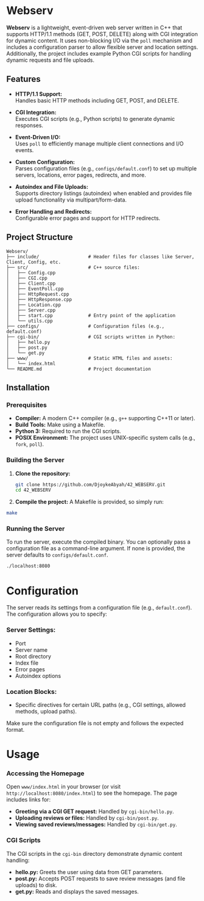 # Webserv

**Webserv** is a lightweight, event-driven web server written in C++ that supports HTTP/1.1 methods (GET, POST, DELETE) along with CGI integration for dynamic content. 
It uses non-blocking I/O via the `poll` mechanism and includes a configuration parser to allow flexible server and location settings. 
Additionally, the project includes example Python CGI scripts for handling dynamic requests and file uploads.

## Features

- **HTTP/1.1 Support:**  
  Handles basic HTTP methods including GET, POST, and DELETE.

- **CGI Integration:**  
  Executes CGI scripts (e.g., Python scripts) to generate dynamic responses.

- **Event-Driven I/O:**  
  Uses `poll` to efficiently manage multiple client connections and I/O events.

- **Custom Configuration:**  
  Parses configuration files (e.g., `configs/default.conf`) to set up multiple servers, locations, error pages, redirects, and more.

- **Autoindex and File Uploads:**  
  Supports directory listings (autoindex) when enabled and provides file upload functionality via multipart/form-data.

- **Error Handling and Redirects:**  
  Configurable error pages and support for HTTP redirects.

## Project Structure

```
Webserv/
├── include/                  # Header files for classes like Server, Client, Config, etc.
├── src/                      # C++ source files:
│   ├── Config.cpp
│   ├── CGI.cpp
│   ├── Client.cpp
│   ├── EventPoll.cpp
│   ├── HttpRequest.cpp
│   ├── HttpResponse.cpp
│   ├── Location.cpp
│   ├── Server.cpp
│   ├── start.cpp             # Entry point of the application
│   └── utils.cpp
├── configs/                  # Configuration files (e.g., default.conf)
├── cgi-bin/                  # CGI scripts written in Python:
│   ├── hello.py
│   ├── post.py
│   └── get.py
├── www/                      # Static HTML files and assets:
│   └── index.html
└── README.md                 # Project documentation
```               

## Installation

### Prerequisites

- **Compiler:** A modern C++ compiler (e.g., `g++` supporting C++11 or later).
- **Build Tools:** Make using a Makefile.
- **Python 3:** Required to run the CGI scripts.
- **POSIX Environment:** The project uses UNIX-specific system calls (e.g., `fork`, `poll`).

### Building the Server

1. **Clone the repository:**

   ```bash
   git clone https://github.com/DjoykeAbyah/42_WEBSERV.git
   cd 42_WEBSERV
   ```

2. **Compile the project:**
  A Makefile is provided, so simply run:

  ```bash
  make
  ```

### Running the Server

To run the server, execute the compiled binary. You can optionally pass a configuration file as a command-line argument. 
If none is provided, the server defaults to `configs/default.conf`.

```bash
./localhost:8080
```

# Configuration

The server reads its settings from a configuration file (e.g., `default.conf`). The configuration allows you to specify:

### Server Settings:
- Port  
- Server name  
- Root directory  
- Index file  
- Error pages  
- Autoindex options  

### Location Blocks:
- Specific directives for certain URL paths (e.g., CGI settings, allowed methods, upload paths).

Make sure the configuration file is not empty and follows the expected format.

# Usage

### Accessing the Homepage

Open `www/index.html` in your browser (or visit `http://localhost:8080/index.html`) to see the homepage. The page includes links for:

- **Greeting via a CGI GET request:** Handled by `cgi-bin/hello.py`.
- **Uploading reviews or files:** Handled by `cgi-bin/post.py`.
- **Viewing saved reviews/messages:** Handled by `cgi-bin/get.py`.

### CGI Scripts

The CGI scripts in the `cgi-bin` directory demonstrate dynamic content handling:

- **hello.py:** Greets the user using data from GET parameters.
- **post.py:** Accepts POST requests to save review messages (and file uploads) to disk.
- **get.py:** Reads and displays the saved messages.


